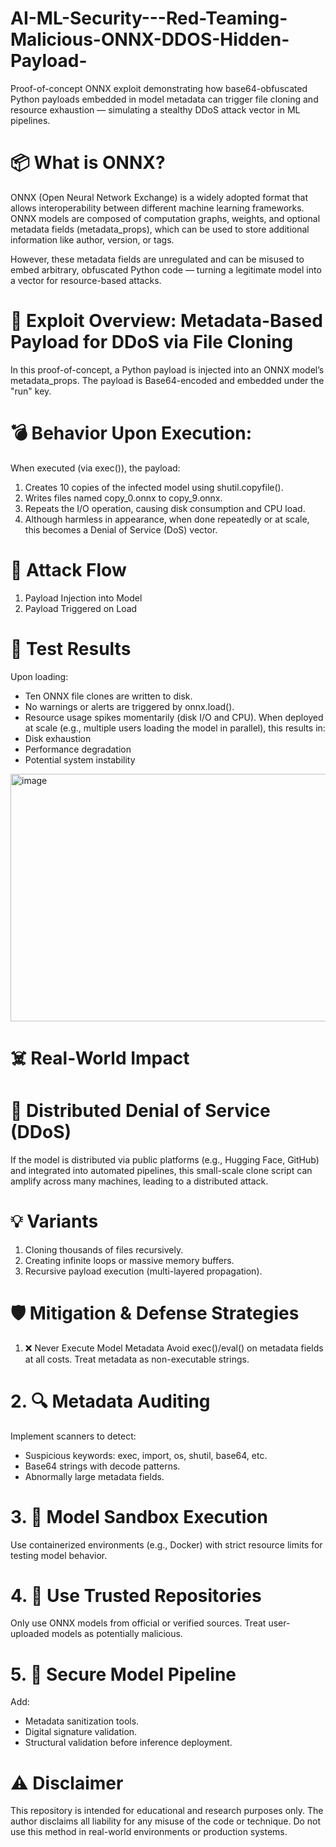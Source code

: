 # AI-ML-Security---Red-Teaming-Malicious-ONNX-DDOS-Hidden-Payload-
Proof-of-concept ONNX exploit demonstrating how base64-obfuscated Python payloads embedded in model metadata can trigger file cloning and resource exhaustion — simulating a stealthy DDoS attack vector in ML pipelines.

# 📦 What is ONNX?
ONNX (Open Neural Network Exchange) is a widely adopted format that allows interoperability between different machine learning frameworks. ONNX models are composed of computation graphs, weights, and optional metadata fields (metadata_props), which can be used to store additional information like author, version, or tags.

However, these metadata fields are unregulated and can be misused to embed arbitrary, obfuscated Python code — turning a legitimate model into a vector for resource-based attacks.

# 🚨 Exploit Overview: Metadata-Based Payload for DDoS via File Cloning
In this proof-of-concept, a Python payload is injected into an ONNX model’s metadata_props. The payload is Base64-encoded and embedded under the "run" key.

# 💣 Behavior Upon Execution:
When executed (via exec()), the payload:

1. Creates 10 copies of the infected model using shutil.copyfile().
2. Writes files named copy_0.onnx to copy_9.onnx.
3. Repeats the I/O operation, causing disk consumption and CPU load.
4. Although harmless in appearance, when done repeatedly or at scale, this becomes a Denial of Service (DoS) vector.

# 🔬 Attack Flow
1. Payload Injection into Model
2. Payload Triggered on Load

# 🧪 Test Results
Upon loading:
  - Ten ONNX file clones are written to disk.
  - No warnings or alerts are triggered by onnx.load().
  - Resource usage spikes momentarily (disk I/O and CPU).
When deployed at scale (e.g., multiple users loading the model in parallel), this results in:
  - Disk exhaustion
  - Performance degradation
  - Potential system instability

<img width="626" height="396" alt="image" src="https://github.com/user-attachments/assets/21fab848-f54e-404b-babc-0585d88a4072" />


# ☠️ Real-World Impact
# 🔄 Distributed Denial of Service (DDoS)
If the model is distributed via public platforms (e.g., Hugging Face, GitHub) and integrated into automated pipelines, this small-scale clone script can amplify across many machines, leading to a distributed attack.

# 💡 Variants
1. Cloning thousands of files recursively.
2. Creating infinite loops or massive memory buffers.
3. Recursive payload execution (multi-layered propagation).

# 🛡️ Mitigation & Defense Strategies
1. ❌ Never Execute Model Metadata
Avoid exec()/eval() on metadata fields at all costs. Treat metadata as non-executable strings.

# 2. 🔍 Metadata Auditing
Implement scanners to detect:
- Suspicious keywords: exec, import, os, shutil, base64, etc.
- Base64 strings with decode patterns.
- Abnormally large metadata fields.

# 3. 🧪 Model Sandbox Execution
Use containerized environments (e.g., Docker) with strict resource limits for testing model behavior.

# 4. 🔐 Use Trusted Repositories
Only use ONNX models from official or verified sources. Treat user-uploaded models as potentially malicious.

# 5. 🧰 Secure Model Pipeline
Add:
  - Metadata sanitization tools.
  - Digital signature validation.
  - Structural validation before inference deployment.

# ⚠️ Disclaimer
This repository is intended for educational and research purposes only.
The author disclaims all liability for any misuse of the code or technique.
Do not use this method in real-world environments or production systems.






      
